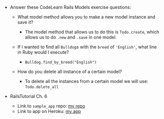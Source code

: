 - Answer these CodeLearn Rails Models exercise questions:

  - What model method allows you to make a new model instance and save it?  
    - The model method that allows us to do this is `Todo.create`, which allows us to do `.new` and `.save` in one model.      
  
  - If I wanted to find all `Bulldog`s with the `breed` of `'English'`, what line in Ruby would I execute?  
    - `Bulldog.find_by_breed("English")`   
  
  - How do you delete all instance of a certain model?  
    - To delete all the instances from a certain model we will use: `Todo.delete_all`   
    

- RailsTutorial Ch. 6
  - Link to `sample_app` repo: [my repo](https://ide.c9.io/iansharp93/sample_app-1)
  - Link to app on Heroku: [my app](https://git.heroku.com/arcane-stream-2685.git)
